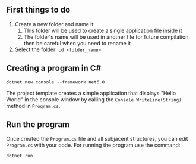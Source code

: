 ## First things to do

1. Create a new folder and name it
   1. This folder will be used to create a single application file inside it
   1. The folder's name will be used in another file for future compilation, then be careful when you need to rename it
1. Select the folder: `cd <folder_name>`

## Creating a program in C#

`dotnet new console --framework net6.0`

The project template creates a simple application that displays "Hello World" in the console window by calling the `Console.WriteLine(String)` method in `Program.cs`.

## Run the program

Once created the `Program.cs` file and all subjacent structures, you can edit `Program.cs` with your code. For running the program use the command:

`dotnet run`
